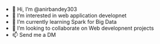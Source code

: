 - 👋 Hi, I’m @anirbandey303
- 👀 I’m interested in web application developnet
- 🌱 I’m currently learning Spark for Big Data
- 💞️ I’m looking to collaborate on Web developnent projects
- 📫 Send me a DM

<!---
anirbandey303/anirbandey303 is a ✨ special ✨ repository because its `README.md` (this file) appears on your GitHub profile.
You can click the Preview link to take a look at your changes.
--->
